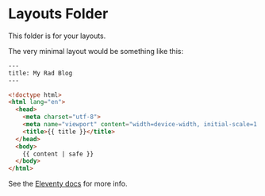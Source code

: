 # Layouts Folder

This folder is for your layouts.

The very minimal layout would be something like this:

```html
---
title: My Rad Blog
---

<!doctype html>
<html lang="en">
  <head>
    <meta charset="utf-8">
    <meta name="viewport" content="width=device-width, initial-scale=1.0">
    <title>{{ title }}</title>
  </head>
  <body>
    {{ content | safe }}
  </body>
</html>
  ```

See the [Eleventy docs](https://www.11ty.dev/docs/layouts/) for more info.